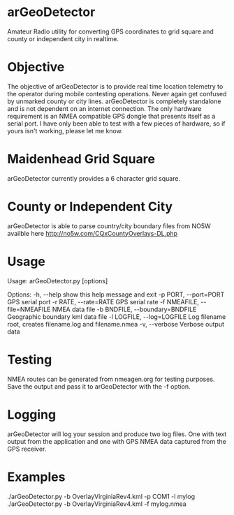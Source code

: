 # arGeoDetector
Amateur Radio utility for converting GPS coordinates to grid square and county or independent city in realtime.

# Objective
The objective of arGeoDetector is to provide real time location telemetry to the operator during mobile contesting operations.  Never again get confused by unmarked county or city lines.  arGeoDetector is completely standalone and is not dependent on an internet connection.  The only hardware requirement is an NMEA compatible GPS dongle that presents itself as a serial port.  I have only been able to test with a few pieces of hardware, so if yours isn't working, please let me know.

# Maidenhead Grid Square
arGeoDetector currently provides a 6 character grid square.

# County or Independent City
arGeoDetector is able to parse country/city boundary files from NO5W availble here http://no5w.com/CQxCountyOverlays-DL.php

# Usage
Usage: arGeoDetector.py [options]

Options:
  -h, --help            show this help message and exit
  -p PORT, --port=PORT  GPS serial port
  -r RATE, --rate=RATE  GPS serial rate
  -f NMEAFILE, --file=NMEAFILE
                        NMEA data file
  -b BNDFILE, --boundary=BNDFILE
                        Geographic boundary kml data file
  -l LOGFILE, --log=LOGFILE
                        Log filename root, creates filename.log and
                        filename.nmea
  -v, --verbose         Verbose output data

# Testing
NMEA routes can be generated from nmeagen.org for testing purposes.  Save the output and pass it to arGeoDetector with the -f option.

# Logging
arGeoDetector will log your session and produce two log files.  One with text output from the application and one with GPS NMEA data captured from the GPS receiver.  

# Examples

./arGeoDetector.py -b OverlayVirginiaRev4.kml -p COM1 -l mylog
./arGeoDetector.py -b OverlayVirginiaRev4.kml -f mylog.nmea

